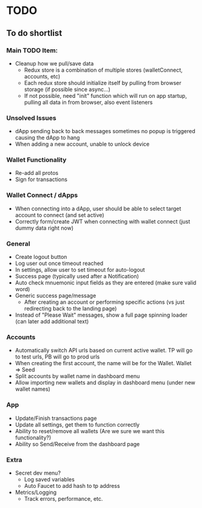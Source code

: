 # TODO
## To do shortlist

### Main TODO Item:
* Cleanup how we pull/save data
  - Redux store is a combination of multiple stores (walletConnect, accounts, etc)
  - Each redux store should initialize itself by pulling from browser storage (if possible since async...)
  - If not possible, need "init" function which will run on app startup, pulling all data in from browser, also event listeners

### Unsolved Issues
* dApp sending back to back messages sometimes no popup is triggered causing the dApp to hang
* When adding a new account, unable to unlock device

### Wallet Functionality
* Re-add all protos
* Sign for transactions

### Wallet Connect / dApps
* When connecting into a dApp, user should be able to select target account to connect (and set active)
* Correctly form/create JWT when connecting with wallet connect (just dummy data right now)

### General
* Create logout button
* Log user out once timeout reached
* In settings, allow user to set timeout for auto-logout
* Success page (typically used after a Notification)
* Auto check mnuemonic input fields as they are entered (make sure valid word)
* Generic success page/message
  - After creating an account or performing specific actions (vs just redirecting back to the landing page)
* Instead of "Please Wait" messages, show a full page spinning loader (can later add additional text)

### Accounts
* Automatically switch API urls based on current active wallet.  TP will go to test urls, PB will go to prod urls
* When creating the first account, the name will be for the Wallet.  Wallet => Seed
* Split accounts by wallet name in dashboard menu
* Allow importing new wallets and display in dashboard menu (under new wallet names)

### App
* Update/Finish transactions page
* Update all settings, get them to function correctly
* Ability to reset/remove all wallets (Are we sure we want this functionality?)
* Ability so Send/Receive from the dashboard page

### Extra
* Secret dev menu?
  - Log saved variables
  - Auto Faucet to add hash to tp address
* Metrics/Logging
  - Track errors, performance, etc.